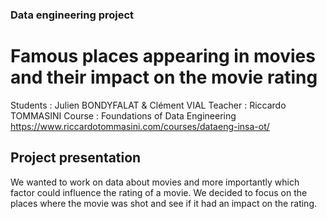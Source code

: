 ### Data engineering project

# Famous places appearing in movies and their impact on the movie rating

Students : Julien BONDYFALAT & Clément VIAL
Teacher : Riccardo TOMMASINI
Course : Foundations of Data Engineering https://www.riccardotommasini.com/courses/dataeng-insa-ot/

## Project presentation

We wanted to work on data about movies and more importantly which factor could influence the rating of a movie. We decided to focus on the places where the movie was shot and see if it had an impact on the rating.
